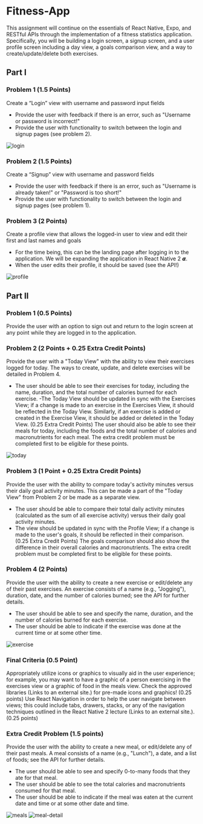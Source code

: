 # Fitness-App

This assignment will continue on the essentials of React Native, Expo, and RESTful APIs through the implementation of a fitness statistics application. 
Specifically, you will be building a login screen, a signup screen, and a user profile screen including a day view, a goals comparison view, and a way to create/update/delete both exercises.


## Part I
### Problem 1 (1.5 Points)
Create a “Login” view with username and password input fields

- Provide the user with feedback if there is an error, such as "Username or password is incorrect!"
- Provide the user with functionality to switch between the login and signup pages (see problem 2). 

![login](https://github.com/yiyedang/Fitness-App/blob/main/images/login.jpg)

### Problem 2 (1.5 Points)
Create a “Signup” view with username and password fields

- Provide the user with feedback if there is an error, such as "Username is already taken!" or "Password is too short!"
- Provide the user with functionality to switch between the login and signup pages (see problem 1). 



### Problem 3 (2 Points)
Create a profile view that allows the logged-in user to view and edit their first and last names and goals

- For the time being, this can be the landing page after logging in to the application. We will be expanding the application in React Native 2 𝞪.
- When the user edits their profile, it should be saved (see the API!)

![profile](https://github.com/yiyedang/Fitness-App/blob/main/images/profile.jpg)


## Part II
### Problem 1 (0.5 Points)
Provide the user with an option to sign out and return to the login screen at any point while they are logged in to the application.


### Problem 2 (2 Points + 0.25 Extra Credit Points)
Provide the user with a "Today View" with the ability to view their exercises logged for today. The ways to create, update, and delete exercises will be detailed in Problem 4.

- The user should be able to see their exercises for today, including the name, duration, and the total number of calories burned for each exercise.
-The Today View should be updated in sync with the Exercises View; if a change is made to an exercise in the Exercises View, it should be reflected in the Today View. Similarly, if an exercise is added or created in the Exercise View, it should be added or deleted in the Today View.
(0.25 Extra Credit Points) The user should also be able to see their meals for today, including the foods and the total number of calories and macronutrients for each meal. The extra credit problem must be completed first to be eligible for these points.

![today](https://github.com/yiyedang/Fitness-App/blob/main/images/today.jpg)

### Problem 3 (1 Point + 0.25 Extra Credit Points)
Provide the user with the ability to compare today's activity minutes versus their daily goal activity minutes. This can be made a part of the "Today View" from Problem 2 or be made as a separate view.

- The user should be able to compare their total daily activity minutes (calculated as the sum of all exercise activity) versus their daily goal activity minutes.
- The view should be updated in sync with the Profile View; if a change is made to the user's goals, it should be reflected in their comparison.
(0.25 Extra Credit Points) The goals comparison should also show the difference in their overall calories and macronutrients. The extra credit problem must be completed first to be eligible for these points.



### Problem 4 (2 Points)
Provide the user with the ability to create a new exercise or edit/delete any of their past exercises. An exercise consists of a name (e.g., "Jogging"), duration, date, and the number of calories burned; see the API for further details.

- The user should be able to see and specify the name, duration, and the number of calories burned for each exercise.
- The user should be able to indicate if the exercise was done at the current time or at some other time.
 
![exercise](https://github.com/yiyedang/Fitness-App/blob/main/images/exercise.jpg)

### Final Criteria (0.5 Point)
Appropriately utilize icons or graphics to visually aid in the user experience; for example, you may want to have a graphic of a person exercising in the exercises view or a graphic of food in the meals view. Check the approved libraries (Links to an external site.) for pre-made icons and graphics! (0.25 points)
Use React Navigation in order to help the user navigate between views; this could include tabs, drawers, stacks, or any of the navigation techniques outlined in the React Native 2 lecture (Links to an external site.). (0.25 points)
 

### Extra Credit Problem (1.5 points)
Provide the user with the ability to create a new meal, or edit/delete any of their past meals. A meal consists of a name (e.g., "Lunch"), a date, and a list of foods; see the API for further details.

- The user should be able to see and specify 0-to-many foods that they ate for that meal.
- The user should be able to see the total calories and macronutrients consumed for that meal.
- The user should be able to indicate if the meal was eaten at the current date and time or at some other date and time.

![meals](https://github.com/yiyedang/Fitness-App/blob/main/images/meals.jpg)
![meal-detail](https://github.com/yiyedang/Fitness-App/blob/main/images/meal-detail.jpg)
